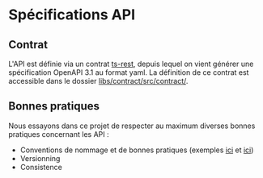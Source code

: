 # Spécifications API

## Contrat

L'API est définie via un contrat [ts-rest](https://ts-rest.com/), depuis lequel on vient générer une spécification OpenAPI 3.1 au format yaml. La définition de ce contrat est accessible dans le dossier [libs/contract/src/contract/](../libs/contract/src/contract/index.ts).

## Bonnes pratiques

Nous essayons dans ce projet de respecter au maximum diverses bonnes pratiques concernant les API :

-   Conventions de nommage et de bonnes pratiques (exemples [ici](https://swagger.io/resources/articles/best-practices-in-api-design/) et [ici](https://restfulapi.net/resource-naming/))
-   Versionning
-   Consistence
